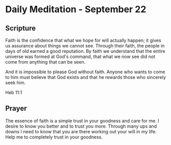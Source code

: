 # Daily Meditation - September 22

## Scripture

Faith is the confidence that what we hope for will actually happen; it gives us assurance about
things we cannot see. Through their faith, the people in days of old earned a good reputation. By
faith we  understand that the entire universe was formed at God's command, that  what we now see
did not come from anything that can be seen. 

And it is impossible to please God without faith. Anyone who wants to  come to him must believe that
God exists and that he rewards those who sincerely seek him. 

Heb 11:1


## Prayer

The essence of faith is a simple trust in your goodness and care for me.  I desire to know you
better and to trust you more.  Through many ups and downs I need to know that you are there working
out your will in my life. Help me to completely trust in your goodness.

